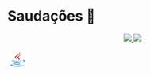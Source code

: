 
# Saudações 👋
<div align="center">
  <a href="https://github.com/gladsonsimoes">
  <img height="150em" src="https://github-readme-stats.vercel.app/api?username=gladsonsimoes&show_icons=true&theme=dark&include_all_commits=true&count_private=true"/>
  <img height="150em" src="https://github-readme-stats.vercel.app/api/top-langs/?username=gladsonsimoes&layout=compact&langs_count=7&theme=dark"/>
</div>
<div style="display: inline_block"><br>

<img align="center" alt="JAVA" height="31" width="40" src="https://github.com/devicons/devicon/blob/master/icons/java/java-original.svg">



<!--
**gladsonsimoes/gladsonsimoes** is a ✨ _special_ ✨ repository because its `README.md` (this file) appears on your GitHub profile.

Here are some ideas to get you started:

- 🔭 I’m currently working on ...
- 🌱 I’m currently learning ...
- 👯 I’m looking to collaborate on ...
- 🤔 I’m looking for help with ...
- 💬 Ask me about ...
- 📫 How to reach me: ...
- 😄 Pronouns: ...
- ⚡ Fun fact: ...
-->
